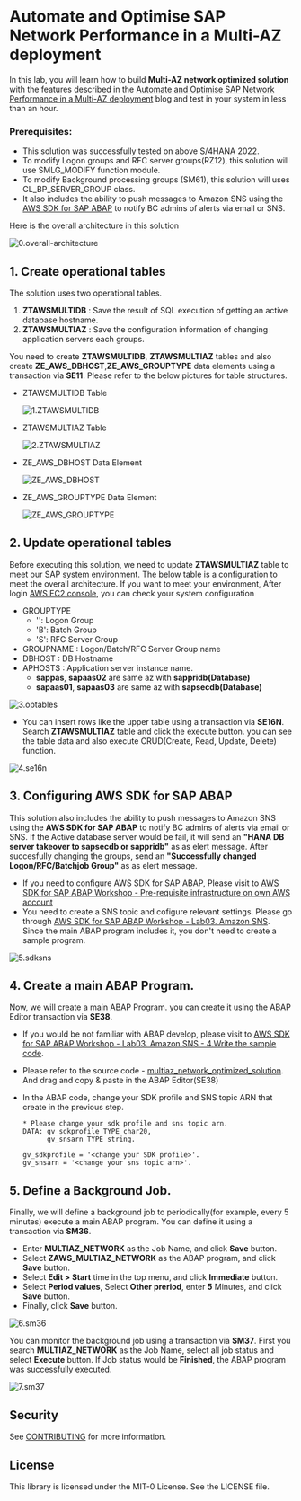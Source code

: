 # Automate and Optimise SAP Network Performance in a Multi-AZ deployment

In this lab, you will learn how to build **Multi-AZ network optimized solution** with the features described in the [Automate and Optimise SAP Network Performance in a Multi-AZ deployment](https://quip-amazon.com/cWW0A5ofzPsn/) blog and test in your system in less than an hour. 

### Prerequisites:

* This solution was successfully tested on above S/4HANA 2022.
* To modify Logon groups and RFC server groups(RZ12), this solution will use SMLG_MODIFY function module.
* To modify Background processing groups (SM61), this solution will uses CL_BP_SERVER_GROUP class.
* It also includes the ability to push messages to Amazon SNS using the [AWS SDK for SAP ABAP](https://aws.amazon.com/blogs/awsforsap/getting-started-with-aws-sdk-for-sap-abap/) to notify BC admins of alerts via email or SNS.

Here is the overall architecture in this solution

![0.overall-architecture](./readmeImage/0.overall-architecture.png)


## 1. Create operational tables

The solution uses two operational tables.

1. **ZTAWSMULTIDB** : Save the result of SQL execution of getting an active database hostname.
2. **ZTAWSMULTIAZ** : Save the configuration information of changing application servers each groups.

You need to create **ZTAWSMULTIDB**, **ZTAWSMULTIAZ** tables and also create **ZE_AWS_DBHOST**,**ZE_AWS_GROUPTYPE** data elements using a transaction via **SE11**. Please refer to the below pictures for table structures.

* ZTAWSMULTIDB Table
    
    ![1.ZTAWSMULTIDB](./readmeImage/1.ZTAWSMULTIDB.png)

* ZTAWSMULTIAZ Table
    
    ![2.ZTAWSMULTIAZ](./readmeImage/2.ZTAWSMULTIAZ.png)

* ZE_AWS_DBHOST Data Element

    ![ZE_AWS_DBHOST](./readmeImage/ZE_AWS_DBHOST.png)
    
* ZE_AWS_GROUPTYPE Data Element

    ![ZE_AWS_GROUPTYPE](./readmeImage/ZE_AWS_GROUPTYPE.png)

## 2. Update operational tables

Before executing this solution, we need to update **ZTAWSMULTIAZ** table to meet our SAP system environment. The below table is a configuration to meet the overall architecture. If you want to meet your environment, After login [AWS EC2 console](https://us-east-1.console.aws.amazon.com/ec2/home?region=us-east-1#Instances:), you can check your system configuration 

* GROUPTYPE
    * '': Logon Group
    * 'B': Batch Group
    * 'S': RFC Server Group
* GROUPNAME : Logon/Batch/RFC Server Group name
* DBHOST : DB Hostname
* APHOSTS : Application server instance name.
    * **sappas**, **sapaas02** are same az with **sappridb(Database)**
    * **sapaas01**, **sapaas03** are same az with **sapsecdb(Database)**

![3.optables](./readmeImage/3.optables.png)

* You can insert rows like the upper table using a transaction via **SE16N**. Search **ZTAWSMULTIAZ** table and click the execute button. you can see the table data and also execute CRUD(Create, Read, Update, Delete) function.

![4.se16n](./readmeImage/4.se16n.png)

## 3. Configuring AWS SDK for SAP ABAP

This solution also includes the ability to push messages to Amazon SNS using the **AWS SDK for SAP ABAP** to notify BC admins of alerts via email or SNS. If the Active database server would be fail, it will send an **"HANA DB server takeover to sapsecdb or sappridb"** as as elert message. After succesfully changing the groups, send an **"Successfully changed Logon/RFC/Batchjob Group"** as as elert message.

* If you need to configure AWS SDK for SAP ABAP, Please visit to [AWS SDK for SAP ABAP Workshop - Pre-requisite infrastructure on own AWS account](https://catalog.workshops.aws/abapsdk/en-US/lab99)
* You need to create a SNS topic and cofigure relevant settings. Please go through [AWS SDK for SAP ABAP Workshop - Lab03. Amazon SNS](https://catalog.workshops.aws/abapsdk/en-US/lab03). Since the main ABAP program includes it, you don't need to create a sample program.
    
![5.sdksns](./readmeImage/5.sdksns.png)

## 4. Create a main ABAP Program.

Now, we will create a main ABAP Program. you can create it using the ABAP Editor transaction via **SE38**. 

* If you would be not familiar with ABAP develop, please visit to [AWS SDK for SAP ABAP Workshop - Lab03. Amazon SNS - 4.Write the sample code](https://catalog.workshops.aws/abapsdk/en-US/lab03/lab03-01#4.-write-the-sample-code).
* Please refer to the source code - [multiaz_network_optimized_solution](./multiaz_network_optimized_solution/ZAWS_MULTIAZ_NETWORK.abap). And drag and copy & paste in the ABAP Editor(SE38)
* In the ABAP code, change your SDK profile and SNS topic ARN that create in the previous step.

    ```ABAP
    * Please change your sdk profile and sns topic arn.
    DATA: gv_sdkprofile TYPE char20,
          gv_snsarn TYPE string.

    gv_sdkprofile = '<change your SDK profile>'.
    gv_snsarn = '<change your sns topic arn>'.
    ```

## 5. Define a Background Job.

Finally, we will define a background job to periodically(for example, every 5 minutes) execute a main ABAP program. You can define it using a transaction via **SM36**.

* Enter **MULTIAZ_NETWORK** as the Job Name, and click **Save** button.
* Select **ZAWS_MULTIAZ_NETWORK** as the ABAP program, and click **Save** button.
* Select **Edit > Start** time in the top menu, and click **Immediate** button.
* Select **Period values**, Select **Other preriod**, enter **5** Minutes, and click **Save** button.
* Finally, click **Save** button.

![6.sm36](./readmeImage/6.sm36.png)

You can monitor the background job using a transaction via **SM37**. First you search **MULTIAZ_NETWORK** as the Job Name, select all job status and select **Execute** button.
If Job status would be **Finished**, the ABAP program was successfully executed. 

![7.sm37](./readmeImage/7.sm37.png)



## Security

See [CONTRIBUTING](CONTRIBUTING.md#security-issue-notifications) for more information.

## License

This library is licensed under the MIT-0 License. See the LICENSE file.

